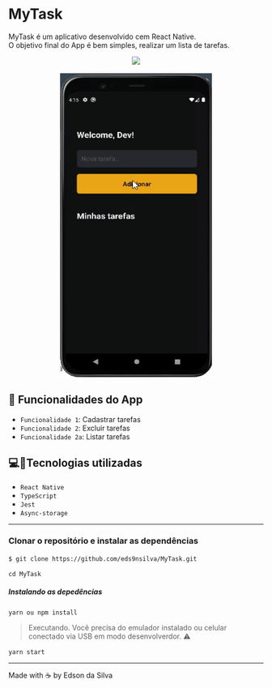 # MyTask
MyTask é um aplicativo desenvolvido cem React Native. <br>
O objetivo final do App é bem simples, realizar um lista de tarefas.

<p align="center">
<img src="https://img.shields.io/badge/STATUS-CONCLUÍDO-green?style=for-the-badge"/>
</p>

<p align="center">
    <img width = "300" height= "600" src = "animation.gif">
</p>

## :hammer: Funcionalidades do App

- `Funcionalidade 1`: Cadastrar tarefas
- `Funcionalidade 2`: Excluir tarefas
- `Funcionalidade 2a`: Listar tarefas


## 💻:iphone:Tecnologias utilizadas 

- `React Native`
- `TypeScript`
- `Jest`
- `Async-storage`
---
### Clonar o repositório e instalar as dependências
```
$ git clone https://github.com/eds9nsilva/MyTask.git
```
```
cd MyTask
```
##### Instalando as depedências
```
yarn ou npm install
```

> Executando. Você precisa do emulador instalado ou celular conectado via USB em modo desenvolverdor. :warning:
```
yarn start
```
---
Made with ☕ by Edson da Silva
